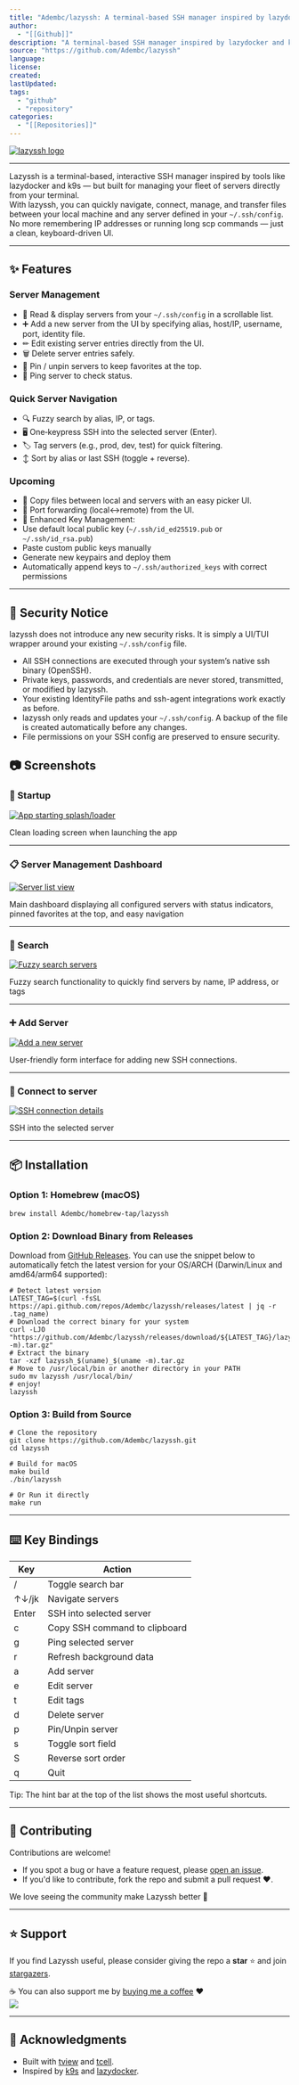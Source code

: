 ```yaml
---
title: "Adembc/lazyssh: A terminal-based SSH manager inspired by lazydocker and k9s - Written in go"
author:
  - "[[Github]]"
description: "A terminal-based SSH manager inspired by lazydocker and k9s - Written in go - Adembc/lazyssh"
source: "https://github.com/Adembc/lazyssh"
language:
license:
created:
lastUpdated:
tags:
  - "github"
  - "repository"
categories:
  - "[[Repositories]]"
---
```

[![lazyssh logo](https://github.com/Adembc/lazyssh/raw/main/docs/logo.png)](https://github.com/Adembc/lazyssh/blob/main/docs/logo.png)

---

Lazyssh is a terminal-based, interactive SSH manager inspired by tools like lazydocker and k9s — but built for managing your fleet of servers directly from your terminal.  
With lazyssh, you can quickly navigate, connect, manage, and transfer files between your local machine and any server defined in your `~/.ssh/config`. No more remembering IP addresses or running long scp commands — just a clean, keyboard-driven UI.

---

## ✨ Features

### Server Management

- 📜 Read & display servers from your `~/.ssh/config` in a scrollable list.
- ➕ Add a new server from the UI by specifying alias, host/IP, username, port, identity file.
- ✏ Edit existing server entries directly from the UI.
- 🗑 Delete server entries safely.
- 📌 Pin / unpin servers to keep favorites at the top.
- 🏓 Ping server to check status.

### Quick Server Navigation

- 🔍 Fuzzy search by alias, IP, or tags.
- 🖥 One‑keypress SSH into the selected server (Enter).
- 🏷 Tag servers (e.g., prod, dev, test) for quick filtering.
- ↕️ Sort by alias or last SSH (toggle + reverse).

### Upcoming

- 📁 Copy files between local and servers with an easy picker UI.
- 📡 Port forwarding (local↔remote) from the UI.
- 🔑 Enhanced Key Management:
- Use default local public key (`~/.ssh/id_ed25519.pub` or `~/.ssh/id_rsa.pub`)
- Paste custom public keys manually
- Generate new keypairs and deploy them
- Automatically append keys to `~/.ssh/authorized_keys` with correct permissions

---

## 🔐 Security Notice

lazyssh does not introduce any new security risks. It is simply a UI/TUI wrapper around your existing `~/.ssh/config` file.

- All SSH connections are executed through your system’s native ssh binary (OpenSSH).
- Private keys, passwords, and credentials are never stored, transmitted, or modified by lazyssh.
- Your existing IdentityFile paths and ssh-agent integrations work exactly as before.
- lazyssh only reads and updates your `~/.ssh/config`. A backup of the file is created automatically before any changes.
- File permissions on your SSH config are preserved to ensure security.

## 📷 Screenshots

### 🚀 Startup

[![App starting splash/loader](https://github.com/Adembc/lazyssh/raw/main/docs/loader.png)](https://github.com/Adembc/lazyssh/blob/main/docs/loader.png)

Clean loading screen when launching the app

---

### 📋 Server Management Dashboard

[![Server list view](https://github.com/Adembc/lazyssh/raw/main/docs/list%20server.png)](https://github.com/Adembc/lazyssh/blob/main/docs/list%20server.png)

Main dashboard displaying all configured servers with status indicators, pinned favorites at the top, and easy navigation

---

### 🔎 Search

[![Fuzzy search servers](https://github.com/Adembc/lazyssh/raw/main/docs/search.png)](https://github.com/Adembc/lazyssh/blob/main/docs/search.png)

Fuzzy search functionality to quickly find servers by name, IP address, or tags

---

### ➕ Add Server

[![Add a new server](https://github.com/Adembc/lazyssh/raw/main/docs/add%20server.png)](https://github.com/Adembc/lazyssh/blob/main/docs/add%20server.png)

User-friendly form interface for adding new SSH connections.

---

### 🔐 Connect to server

[![SSH connection details](https://github.com/Adembc/lazyssh/raw/main/docs/ssh.png)](https://github.com/Adembc/lazyssh/blob/main/docs/ssh.png)

SSH into the selected server

---

## 📦 Installation

### Option 1: Homebrew (macOS)

```
brew install Adembc/homebrew-tap/lazyssh
```

### Option 2: Download Binary from Releases

Download from [GitHub Releases](https://github.com/Adembc/lazyssh/releases). You can use the snippet below to automatically fetch the latest version for your OS/ARCH (Darwin/Linux and amd64/arm64 supported):

```
# Detect latest version
LATEST_TAG=$(curl -fsSL https://api.github.com/repos/Adembc/lazyssh/releases/latest | jq -r .tag_name)
# Download the correct binary for your system
curl -LJO "https://github.com/Adembc/lazyssh/releases/download/${LATEST_TAG}/lazyssh_$(uname)_$(uname -m).tar.gz"
# Extract the binary
tar -xzf lazyssh_$(uname)_$(uname -m).tar.gz
# Move to /usr/local/bin or another directory in your PATH
sudo mv lazyssh /usr/local/bin/
# enjoy!
lazyssh
```

### Option 3: Build from Source

```
# Clone the repository
git clone https://github.com/Adembc/lazyssh.git
cd lazyssh

# Build for macOS
make build
./bin/lazyssh

# Or Run it directly
make run
```

---

## ⌨️ Key Bindings

| Key | Action |
| --- | --- |
| / | Toggle search bar |
| ↑↓/jk | Navigate servers |
| Enter | SSH into selected server |
| c | Copy SSH command to clipboard |
| g | Ping selected server |
| r | Refresh background data |
| a | Add server |
| e | Edit server |
| t | Edit tags |
| d | Delete server |
| p | Pin/Unpin server |
| s | Toggle sort field |
| S | Reverse sort order |
| q | Quit |

Tip: The hint bar at the top of the list shows the most useful shortcuts.

---

## 🤝 Contributing

Contributions are welcome!

- If you spot a bug or have a feature request, please [open an issue](https://github.com/adembc/lazyssh/issues).
- If you'd like to contribute, fork the repo and submit a pull request ❤️.

We love seeing the community make Lazyssh better 🚀

---

## ⭐ Support

If you find Lazyssh useful, please consider giving the repo a **star** ⭐️ and join [stargazers](https://github.com/adembc/lazyssh/stargazers).

☕ You can also support me by [buying me a coffee](https://www.buymeacoffee.com/adembc) ❤️  
[![](https://camo.githubusercontent.com/7b8f7343bfc6e3c65c7901846637b603fd812f1a5f768d8b0572558bde859eb9/68747470733a2f2f63646e2e6275796d6561636f666665652e636f6d2f627574746f6e732f76322f64656661756c742d79656c6c6f772e706e67)](https://buymeacoffee.com/adembc)

---

## 🙏 Acknowledgments

- Built with [tview](https://github.com/rivo/tview) and [tcell](https://github.com/gdamore/tcell).
- Inspired by [k9s](https://github.com/derailed/k9s) and [lazydocker](https://github.com/jesseduffield/lazydocker).